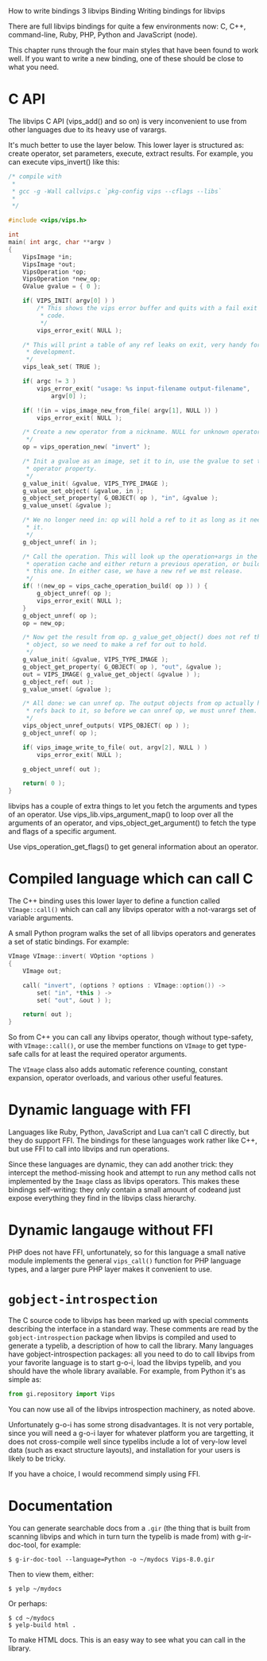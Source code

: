   <refmeta>
    <refentrytitle>How to write bindings</refentrytitle>
    <manvolnum>3</manvolnum>
    <refmiscinfo>libvips</refmiscinfo>
  </refmeta>

  <refnamediv>
    <refname>Binding</refname>
    <refpurpose>Writing bindings for libvips</refpurpose>
  </refnamediv>

There are full libvips bindings for quite a few environments now: C, C++,
command-line, Ruby, PHP, Python and JavaScript (node). 

This chapter runs through the four main styles that have been found to work
well. If you want to write a new binding, one of these should be close
to what you need. 

# C API

The libvips C API (vips_add() and so on) is very inconvenient to use from other
languages due to its heavy use of varargs. 

It's much better to use the layer below. This lower layer is structured as:
create operator, set parameters, execute, extract results. For example, you can
execute vips_invert() like this:

```C
/* compile with
 *
 * gcc -g -Wall callvips.c `pkg-config vips --cflags --libs`
 *
 */

#include <vips/vips.h>

int
main( int argc, char **argv )
{
	VipsImage *in;
	VipsImage *out;
	VipsOperation *op;
	VipsOperation *new_op;
	GValue gvalue = { 0 };

	if( VIPS_INIT( argv[0] ) ) 
		/* This shows the vips error buffer and quits with a fail exit
		 * code.
		 */
		vips_error_exit( NULL ); 

	/* This will print a table of any ref leaks on exit, very handy for
	 * development.
	 */
	vips_leak_set( TRUE );

	if( argc != 3 )
		vips_error_exit( "usage: %s input-filename output-filename", 
			argv[0] );

	if( !(in = vips_image_new_from_file( argv[1], NULL )) )
		vips_error_exit( NULL ); 

	/* Create a new operator from a nickname. NULL for unknown operator.
	 */
	op = vips_operation_new( "invert" );

	/* Init a gvalue as an image, set it to in, use the gvalue to set the
	 * operator property.
	 */
	g_value_init( &gvalue, VIPS_TYPE_IMAGE );
	g_value_set_object( &gvalue, in );
	g_object_set_property( G_OBJECT( op ), "in", &gvalue );
	g_value_unset( &gvalue );

	/* We no longer need in: op will hold a ref to it as long as it needs
	 * it. 
	 */
	g_object_unref( in ); 

	/* Call the operation. This will look up the operation+args in the vips
	 * operation cache and either return a previous operation, or build
	 * this one. In either case, we have a new ref we mst release.
	 */
	if( !(new_op = vips_cache_operation_build( op )) ) {
		g_object_unref( op );
		vips_error_exit( NULL ); 
	}
	g_object_unref( op );
	op = new_op;

	/* Now get the result from op. g_value_get_object() does not ref the
	 * object, so we need to make a ref for out to hold.
	 */
	g_value_init( &gvalue, VIPS_TYPE_IMAGE );
	g_object_get_property( G_OBJECT( op ), "out", &gvalue );
	out = VIPS_IMAGE( g_value_get_object( &gvalue ) );
	g_object_ref( out ); 
	g_value_unset( &gvalue );

	/* All done: we can unref op. The output objects from op actually hold
	 * refs back to it, so before we can unref op, we must unref them. 
	 */
	vips_object_unref_outputs( VIPS_OBJECT( op ) ); 
	g_object_unref( op );

	if( vips_image_write_to_file( out, argv[2], NULL ) )
		vips_error_exit( NULL ); 

	g_object_unref( out );

	return( 0 ); 
}
```

libvips has a couple of extra things to let you fetch the arguments and types
of an operator. Use vips_lib.vips_argument_map() to loop over all the arguments 
of an operator, and vips_object_get_argument() to fetch the type and flags 
of a specific argument. 

Use vips_operation_get_flags() to get general information about an operator. 

# Compiled language which can call C

The C++ binding uses this lower layer to define a function called
`VImage::call()` which can call any libvips operator with a not-varargs set of
variable arguments.  

A small Python program walks the set of all libvips operators and generates a
set of static bindings. For example:

```c++
VImage VImage::invert( VOption *options )
{
    VImage out;

    call( "invert", (options ? options : VImage::option()) ->
        set( "in", *this ) ->
        set( "out", &out ) );

    return( out );
}
```

So from C++ you can call any libvips operator, though without type-safety, with
`VImage::call()`, or use the member functions on `VImage` to get type-safe
calls for at least the required operator arguments.

The `VImage` class also adds automatic reference counting, constant expansion,
operator overloads, and various other useful features.

# Dynamic language with FFI

Languages like Ruby, Python, JavaScript and Lua can't call C directly, but
they do support FFI. The bindings for these languages work rather like C++,
but use FFI to call into libvips and run operations.

Since these languages are dynamic, they can add another trick: they intercept
the method-missing hook and attempt to run any method calls not implemented by
the `Image` class as libvips operators. This makes these bindings self-writing:
they only contain a small amount of codeand just expose everything they find in
the libvips class hierarchy. 

# Dynamic langauge without FFI

PHP does not have FFI, unfortunately, so for this language a small native
module implements the general `vips_call()` function for PHP language types,
and a larger pure PHP layer makes it convenient to use. 

# `gobject-introspection`

The C source code to libvips has been marked up with special comments
describing the interface in a standard way. These comments are read by
the `gobject-introspection` package when libvips is compiled and used to
generate a typelib, a description of how to call the library. Many languages
have gobject-introspection packages: all you need to do to call libvips
from your favorite language is to start g-o-i, load the libvips typelib,
and you should have the whole library available. For example, from Python
it's as simple as:

```python
from gi.repository import Vips
```

You can now use all of the libvips introspection machinery, as noted above. 

Unfortunately g-o-i has some strong disadvantages. It is not very portable,
since you will need a g-o-i layer for whatever platform you are targetting, 
it does not cross-compile well since typelibs include a lot of very-low level
data (such as exact structure layouts), and installation for your users is
likely to be tricky.

If you have a choice, I would recommend simply using FFI. 

# Documentation

You can generate searchable docs from a <code>.gir</code> (the thing that 
is built from scanning libvips and which in turn turn the typelib is 
made from) with <command>g-ir-doc-tool</command>, for example:

```
$ g-ir-doc-tool --language=Python -o ~/mydocs Vips-8.0.gir
```

Then to view them, either:

```
$ yelp ~/mydocs 
```

Or perhaps:

```
$ cd ~/mydocs 
$ yelp-build html .
```

To make HTML docs. This is an easy way to see what you can call in the 
library. 
